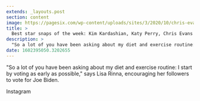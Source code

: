```yaml
--- 
extends: _layouts.post 
section: content 
image: https://pagesix.com/wp-content/uploads/sites/3/2020/10/chris-evans-katy-perry.jpg?quality=90&strip=all&w=1200 
title: > 
  Best star snaps of the week: Kim Kardashian, Katy Perry, Chris Evans 
description: > 
  "So a lot of you have been asking about my diet and exercise routine: I start by voting as early as possible," says Lisa Rinna, encouraging her followers to vote for Joe Biden. 
date: 1602395050.3202655 
--- 
```

"So a lot of you have been asking about my diet and exercise routine: I start by voting as early as possible," says Lisa Rinna, encouraging her followers to vote for Joe Biden.

Instagram